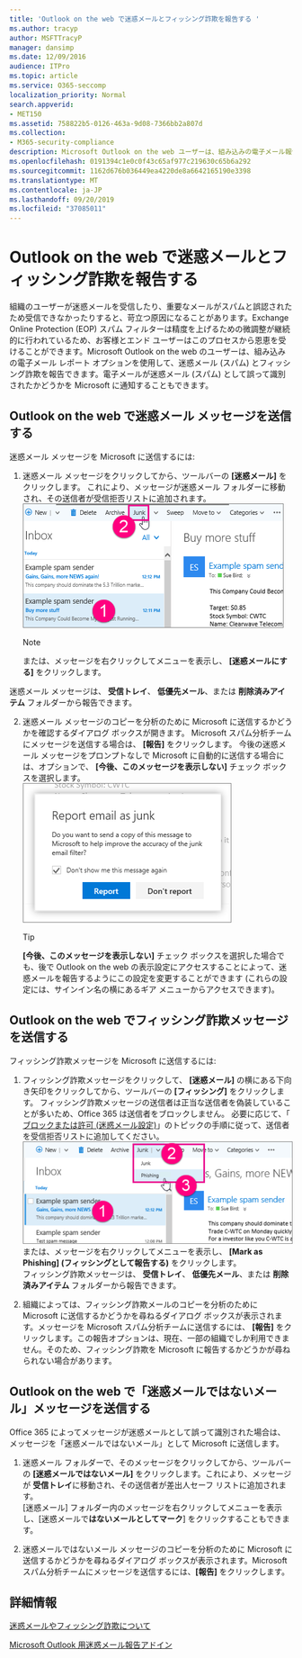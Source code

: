 ```yaml
---
title: 'Outlook on the web で迷惑メールとフィッシング詐欺を報告する '
ms.author: tracyp
author: MSFTTracyP
manager: dansimp
ms.date: 12/09/2016
audience: ITPro
ms.topic: article
ms.service: O365-seccomp
localization_priority: Normal
search.appverid:
- MET150
ms.assetid: 758822b5-0126-463a-9d08-7366bb2a807d
ms.collection:
- M365-security-compliance
description: Microsoft Outlook on the web ユーザーは、組み込みの電子メール報告オプションを使用して、迷惑メール (スパム) とフィッシング詐欺を報告することができます。 また、電子メールが誤って迷惑メール (スパム) として識別されたかどうかを Microsoft に知らせることもできます。
ms.openlocfilehash: 0191394c1e0c0f43c65af977c219630c65b6a292
ms.sourcegitcommit: 1162d676b036449ea4220de8a6642165190e3398
ms.translationtype: MT
ms.contentlocale: ja-JP
ms.lasthandoff: 09/20/2019
ms.locfileid: "37085011"
---
```

# <a name="report-junk-email-and-phishing-scams-in-outlook-on-the-web"></a>Outlook on the web で迷惑メールとフィッシング詐欺を報告する 

組織のユーザーが迷惑メールを受信したり、重要なメールがスパムと誤認されたため受信できなかったりすると、苛立つ原因になることがあります。Exchange Online Protection (EOP) スパム フィルターは精度を上げるための微調整が継続的に行われているため、お客様とエンド ユーザーはこのプロセスから恩恵を受けることができます。Microsoft Outlook on the web のユーザーは、組み込みの電子メール レポート オプションを使用して、迷惑メール (スパム) とフィッシング詐欺を報告できます。電子メールが迷惑メール (スパム) として誤って識別されたかどうかを Microsoft に通知することもできます。
  
## <a name="submit-junk-messages-in-outlook-on-the-web"></a>Outlook on the web で迷惑メール メッセージを送信する

迷惑メール メッセージを Microsoft に送信するには:
  
1. 迷惑メール メッセージをクリックしてから、ツールバーの **[迷惑メール]** をクリックします。 これにより、メッセージが迷惑メール フォルダーに移動され、その送信者が受信拒否リストに追加されます。 
    ![電子メールが Web 上の Outlook からの迷惑メールであることを示しています](../media/a10ae792-aab6-4374-a041-6c3f732eb2e3.png)
  
    > [!NOTE]
    > または、メッセージを右クリックしてメニューを表示し、 **[迷惑メールにする]** をクリックします。 
  
迷惑メール メッセージは、 **受信トレイ**、 **低優先メール**、または **削除済みアイテム** フォルダーから報告できます。 
  
2. 迷惑メール メッセージのコピーを分析のために Microsoft に送信するかどうかを確認するダイアログ ボックスが開きます。 Microsoft スパム分析チームにメッセージを送信する場合は、 **[報告]** をクリックします。 今後の迷惑メール メッセージをプロンプトなしで Microsoft に自動的に送信する場合には、オプションで、 **[今後、このメッセージを表示しない]** チェック ボックスを選択します。 
    ![Web 上の Outlook から Microsoft に迷惑メールについて報告します](../media/e8d3a9f9-6eb6-4309-ba6d-643dffdb6a33.png)
  
    > [!TIP]
    > **[今後、このメッセージを表示しない]** チェック ボックスを選択した場合でも、後で Outlook on the web の表示設定にアクセスすることによって、迷惑メールを報告するようにこの設定を変更することができます (これらの設定には、サインイン名の横にあるギア メニューからアクセスできます)。 
  
## <a name="submit-phishing-scam-messages-in-outlook-on-the-web"></a>Outlook on the web でフィッシング詐欺メッセージを送信する

フィッシング詐欺メッセージを Microsoft に送信するには:
  
1. フィッシング詐欺メッセージをクリックして、 **[迷惑メール]** の横にある下向き矢印をクリックしてから、ツールバーの **[フィッシング]** をクリックします。 フィッシング詐欺メッセージの送信者は正当な送信者を偽装していることが多いため、Office 365 は送信者をブロックしません。 必要に応じて、「 [ブロックまたは許可 (迷惑メール設定)](https://go.microsoft.com/fwlink/?LinkId=627572)」のトピックの手順に従って、送信者を受信拒否リストに追加してください。 
    ![電子メールが Web 上の Outlook 内のフィッシング詐欺メールであることを示しています](../media/959bb577-341c-41ee-a159-e46600b2cf8a.png)<br/>または、メッセージを右クリックしてメニューを表示し、 **[Mark as Phishing] (フィッシングとして報告する)** をクリックします。<br/>フィッシング詐欺メッセージは、 **受信トレイ**、 **低優先メール**、または **削除済みアイテム** フォルダーから報告できます。 
  
2. 組織によっては、フィッシング詐欺メールのコピーを分析のために Microsoft に送信するかどうかを尋ねるダイアログ ボックスが表示されます。メッセージを Microsoft スパム分析チームに送信するには、 **[報告]** をクリックします。この報告オプションは、現在、一部の組織でしか利用できません。そのため、フィッシング詐欺を Microsoft に報告するかどうかが尋ねられない場合があります。 
    
## <a name="submit-not-junk-messages-in-outlook-on-the-web"></a>Outlook on the web で「迷惑メールではないメール」メッセージを送信する

Office 365 によってメッセージが迷惑メールとして誤って識別された場合は、メッセージを「迷惑メールではないメール」として Microsoft に送信します。
  
1. 迷惑メール フォルダーで、そのメッセージをクリックしてから、ツールバーの **[迷惑メールではないメール]** をクリックします。これにより、メッセージが **受信トレイ**に移動され、その送信者が差出人セーフ リストに追加されます。<br/>[迷惑メール] フォルダー内のメッセージを右クリックしてメニューを表示し、[迷惑メールで**はないメールとしてマーク**] をクリックすることもできます。 
  
2. 迷惑メールではないメール メッセージのコピーを分析のために Microsoft に送信するかどうかを尋ねるダイアログ ボックスが表示されます。Microsoft スパム分析チームにメッセージを送信するには、**[報告]** をクリックします。 
    
## <a name="for-more-information"></a>詳細情報

[迷惑メールやフィッシング詐欺について](https://go.microsoft.com/fwlink/p/?LinkId=270068)

[Microsoft Outlook 用迷惑メール報告アドイン](https://docs.microsoft.com/en-us/office365/securitycompliance/junk-email-reporting-add-in-for-microsoft-outlook)
  
  

